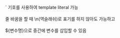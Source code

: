 ` 기호를 사용하여 template literal 가능</br>   
줄 바꿈을 할 때 \n\(역슬래쉬)로 표기를 하지 않아도 가능하고</br>   
${변수명}으로 중간에 변수를 삽입할 수 있음   

